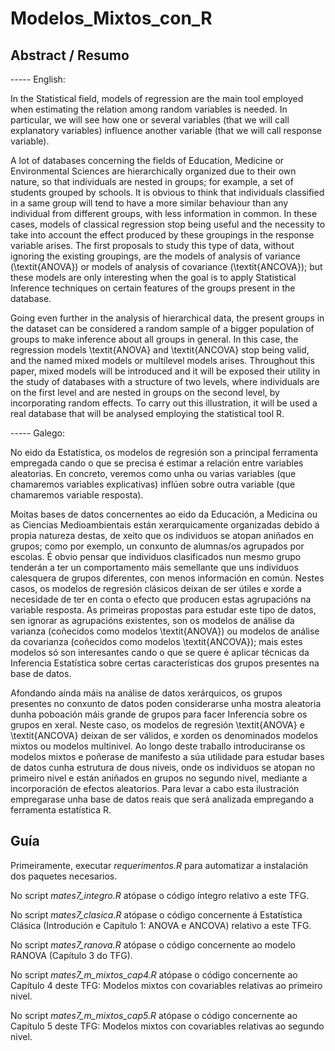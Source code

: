 # Modelos_Mixtos_con_R
## Abstract / Resumo

----- English:

  In the Statistical field, models of regression are the main tool employed when estimating the relation among random variables is needed. In particular, we will see how one or several variables (that we will call explanatory variables) influence another variable (that we will call response variable).
	
A lot of databases concerning the fields of Education, Medicine or Environmental Sciences are hierarchically organized due to their own nature, so that individuals are nested in groups; for example, a set of students grouped by schools. It is obvious to think that individuals classified in a same group will tend to have a more similar behaviour than any individual from different groups, with less information in common. In these cases, models of classical regression stop being useful and the necessity to take into account the effect produced by these groupings in the response variable arises. The first proposals to study this type of data, without ignoring the existing groupings, are the models of analysis of variance (\textit{ANOVA}) or models of analysis of covariance (\textit{ANCOVA}); but these models are only interesting when the goal is to apply Statistical Inference techniques on certain features of the groups present in the database. 
	
Going even further in the analysis of hierarchical data, the present groups in the dataset can be considered a random sample of a bigger population of groups to make inference about all groups in general. In this case, the regression models \textit{ANOVA} and \textit{ANCOVA} stop being valid, and the named mixed models or multilevel models arises. Throughout this paper, mixed models will be introduced and it will be exposed their utility in the study of databases with a structure of two levels, where individuals are on the first level and are nested in groups on the second level, by incorporating random effects. To carry out this illustration, it will be used a real database that will be analysed employing the statistical tool R.

----- Galego:

No eido da Estatística, os modelos de regresión son a principal ferramenta empregada cando o que se precisa é estimar a relación entre variables aleatorias. En concreto, veremos como unha ou varias variables (que chamaremos variables explicativas) inflúen sobre outra variable (que chamaremos variable resposta).
	
Moitas bases de datos concernentes ao eido da Educación, a Medicina ou as Ciencias Medioambientais están xerarquicamente organizadas debido á propia natureza destas, de xeito que os individuos se atopan aniñados en grupos; como por exemplo, un conxunto de alumnas/os agrupados por escolas. É obvio pensar que individuos clasificados nun mesmo grupo tenderán a ter un comportamento máis semellante que uns individuos calesquera de grupos diferentes, con menos información en común. Nestes casos, os modelos de regresión clásicos deixan de ser útiles e xorde a necesidade de ter en conta o efecto que producen estas agrupacións na variable resposta. As primeiras propostas para estudar este tipo de datos, sen ignorar as agrupacións existentes, son os modelos de análise da varianza (coñecidos como modelos \textit{ANOVA}) ou modelos de análise da covarianza (coñecidos como modelos \textit{ANCOVA}); mais estes modelos só son interesantes cando o que se quere é aplicar técnicas da Inferencia Estatística sobre certas características dos grupos presentes na base de datos. 
	
Afondando aínda máis na análise de datos xerárquicos, os grupos presentes no conxunto de datos poden considerarse unha mostra aleatoria dunha poboación máis grande de grupos para facer Inferencia sobre os grupos en xeral. Neste caso, os modelos de regresión \textit{ANOVA} e \textit{ANCOVA} deixan de ser válidos, e xorden os denominados modelos mixtos ou modelos multinivel. Ao longo deste traballo introduciranse os modelos mixtos e poñerase de manifesto a súa utilidade para estudar bases de datos cunha estrutura de dous niveis, onde os individuos se atopan no primeiro nivel e están aniñados en grupos no segundo nivel, mediante a incorporación de efectos aleatorios. Para levar a cabo esta ilustración empregarase unha base de datos reais que será analizada empregando a ferramenta estatística R.

## Guía
Primeiramente, executar *requerimentos.R* para automatizar a instalación dos paquetes necesarios.

No script *mates7_integro.R* atópase o código íntegro relativo a este TFG.

No script *mates7_clasica.R* atópase o código concernente á Estatística Clásica (Introdución e Capítulo 1: ANOVA e ANCOVA) relativo a este TFG.

No script *mates7_ranova.R* atópase o código concernente ao modelo RANOVA (Capítulo 3 do TFG).

No script *mates7_m_mixtos_cap4.R* atópase o código concernente ao Capítulo 4 deste TFG: Modelos mixtos con covariables relativas ao primeiro nivel.

No script *mates7_m_mixtos_cap5.R* atópase o código concernente ao Capítulo 5 deste TFG: Modelos mixtos con covariables relativas ao segundo nivel.
